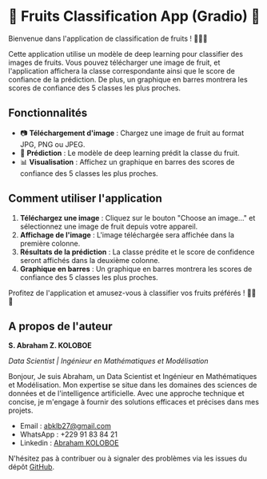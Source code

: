 # 🍎 Fruits Classification App (Gradio) 🍌

Bienvenue dans l'application de classification de fruits ! 🍇🍉🍍

Cette application utilise un modèle de deep learning pour classifier des images de fruits. Vous pouvez télécharger une image de fruit, et l'application affichera la classe correspondante ainsi que le score de confiance de la prédiction. De plus, un graphique en barres montrera les scores de confiance des 5 classes les plus proches.

## Fonctionnalités
- 📷 **Téléchargement d'image** : Chargez une image de fruit au format JPG, PNG ou JPEG.
- 🧠 **Prédiction** : Le modèle de deep learning prédit la classe du fruit.
- 📊 **Visualisation** : Affichez un graphique en barres des scores de confiance des 5 classes les plus proches.

## Comment utiliser l'application
1. **Téléchargez une image** : Cliquez sur le bouton "Choose an image..." et sélectionnez une image de fruit depuis votre appareil.
2. **Affichage de l'image** : L'image téléchargée sera affichée dans la première colonne.
3. **Résultats de la prédiction** : La classe prédite et le score de confidence seront affichés dans la deuxième colonne.
4. **Graphique en barres** : Un graphique en barres montrera les scores de confiance des 5 classes les plus proches.

Profitez de l'application et amusez-vous à classifier vos fruits préférés ! 🍇🍉🍍

## A propos de l'auteur
**S. Abraham Z. KOLOBOE**

*Data Scientist | Ingénieur en Mathématiques et Modélisation*

Bonjour,
Je suis Abraham, un Data Scientist et Ingénieur en Mathématiques et Modélisation.
Mon expertise se situe dans les domaines des sciences de données et de l'intelligence artificielle.
Avec une approche technique et concise, je m'engage à fournir des solutions efficaces et précises dans mes projets.

* Email : <abklb27@gmail.com>
* WhatsApp : +229 91 83 84 21
* Linkedin : [Abraham KOLOBOE](https://www.linkedin.com/in/abraham-zacharie-koloboe-data-science-ia-generative-llms-machine-learning)

N'hésitez pas à contribuer ou à signaler des problèmes via les issues du dépôt [GitHub](https://github.com/abrahamkoloboe27/Fruits-Recognition-Training).
